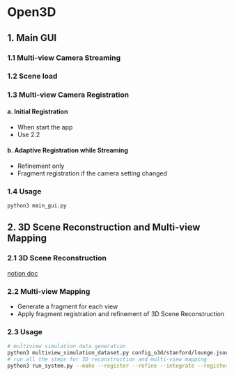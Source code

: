 # Open3D
## 1. Main GUI
### 1.1 Multi-view Camera Streaming

### 1.2 Scene load

### 1.3 Multi-view Camera Registration
#### a. Initial Registration
- When start the app
- Use 2.2
#### b. Adaptive Registration while Streaming
- Refinement only
- Fragment registration if the camera setting changed

### 1.4 Usage
```bash
python3 main_gui.py
```

## 2. 3D Scene Reconstruction and Multi-view Mapping

### 2.1 3D Scene Reconstruction
[notion doc](https://www.notion.so/choiw/Scene-Reconstruction-01379bf6e91440f7a3760ca51e92a098)

### 2.2 Multi-view Mapping
- Generate a fragment for each view
- Apply fragment registration and refinement of 3D Scene Reconstruction

### 2.3 Usage
```bash
# multiview simulation data generation
python3 multiview_simulation_dataset.py config_o3d/stanford/lounge.json 
# run all the steps for 3D reconstruction and multi-view mapping
python3 run_system.py --make --register --refine --integrate --register_multiview config_o3d/redwood_objects/sofa_multiview_scene.json
```